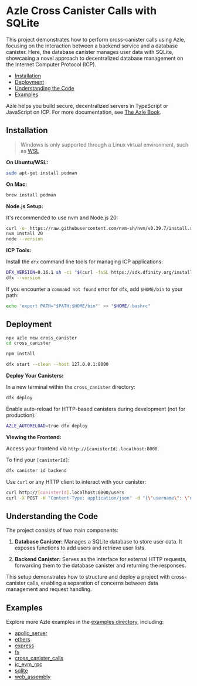 # Azle Cross Canister Calls with SQLite

This project demonstrates how to perform cross-canister calls using Azle, focusing on the interaction between a backend service and a database canister. Here, the database canister manages user data with SQLite, showcasing a novel approach to decentralized database management on the Internet Computer Protocol (ICP).

- [Installation](#installation)
- [Deployment](#deployment)
- [Understanding the Code](#understanding-the-code)
- [Examples](#examples)

Azle helps you build secure, decentralized servers in TypeScript or JavaScript on ICP. For more documentation, see [The Azle Book](https://demergent-labs.github.io/azle/).

## Installation

> Windows is only supported through a Linux virtual environment, such as [WSL](https://learn.microsoft.com/en-us/windows/wsl/install)

**On Ubuntu/WSL:**

```bash
sudo apt-get install podman
```

**On Mac:**

```bash
brew install podman
```

**Node.js Setup:**

It's recommended to use nvm and Node.js 20:

```bash
curl -o- https://raw.githubusercontent.com/nvm-sh/nvm/v0.39.7/install.sh | bash
nvm install 20
node --version
```

**ICP Tools:**

Install the `dfx` command line tools for managing ICP applications:

```bash
DFX_VERSION=0.16.1 sh -ci "$(curl -fsSL https://sdk.dfinity.org/install.sh)"
dfx --version
```

If you encounter a `command not found` error for `dfx`, add `$HOME/bin` to your path:

```bash
echo 'export PATH="$PATH:$HOME/bin"' >> "$HOME/.bashrc"
```

## Deployment

```bash
npx azle new cross_canister
cd cross_canister

npm install

dfx start --clean --host 127.0.0.1:8000
```

**Deploy Your Canisters:**

In a new terminal within the `cross_canister` directory:

```bash
dfx deploy
```

Enable auto-reload for HTTP-based canisters during development (not for production):

```bash
AZLE_AUTORELOAD=true dfx deploy
```

**Viewing the Frontend:**

Access your frontend via `http://[canisterId].localhost:8000`.

To find your `[canisterId]`:

```bash
dfx canister id backend
```

Use `curl` or any HTTP client to interact with your canister:

```bash
curl http://[canisterId].localhost:8000/users
curl -X POST -H "Content-Type: application/json" -d "{\"username\": \"newuser\"}" http://[canisterId].localhost:8000/users/add
```

## Understanding the Code

The project consists of two main components:

1. **Database Canister:** Manages a SQLite database to store user data. It exposes functions to add users and retrieve user lists.

2. **Backend Canister:** Serves as the interface for external HTTP requests, forwarding them to the database canister and returning the responses.

This setup demonstrates how to structure and deploy a project with cross-canister calls, enabling a separation of concerns between data management and request handling.

## Examples

Explore more Azle examples in the [examples directory](https://github.com/demergent-labs/azle/tree/main/examples), including:

- [apollo_server](https://github.com/demergent-labs/azle/tree/main/examples/apollo_server)
- [ethers](https://github.com/demergent-labs/azle/tree/main/examples/ethers)
- [express](https://github.com/demergent-labs/azle/tree/main/examples/express)
- [fs](https://github.com/demergent-labs/azle/tree/main/examples/fs)
- [cross_canister_calls](https://github.com/demergent-labs/azle/tree/main/examples/cross_canister_calls)
- [ic_evm_rpc](https://github.com/demergent-labs/azle/tree/main/examples/ic_evm_rpc)
- [sqlite](https://github.com/demergent-labs/azle/tree/main/examples/sqlite)
- [web_assembly](https://github.com/demergent-labs/azle/tree/main/examples/web_assembly)
